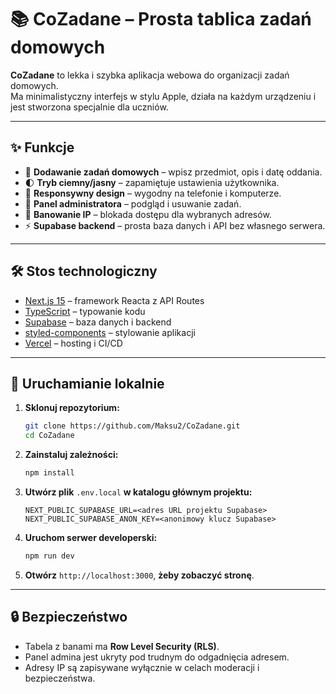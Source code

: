 # 📚 CoZadane – Prosta tablica zadań domowych

**CoZadane** to lekka i szybka aplikacja webowa do organizacji zadań domowych.  
Ma minimalistyczny interfejs w stylu Apple, działa na każdym urządzeniu i jest stworzona specjalnie dla uczniów.  

---

## ✨ Funkcje
- 📝 **Dodawanie zadań domowych** – wpisz przedmiot, opis i datę oddania.  
- 🌓 **Tryb ciemny/jasny** – zapamiętuje ustawienia użytkownika.  
- 📱 **Responsywny design** – wygodny na telefonie i komputerze.  
- 🔐 **Panel administratora** – podgląd i usuwanie zadań.  
- 🚫 **Banowanie IP** – blokada dostępu dla wybranych adresów.  
- ⚡ **Supabase backend** – prosta baza danych i API bez własnego serwera.  

---

## 🛠️ Stos technologiczny
- [Next.js 15](https://nextjs.org/) – framework Reacta z API Routes  
- [TypeScript](https://www.typescriptlang.org/) – typowanie kodu  
- [Supabase](https://supabase.com/) – baza danych i backend  
- [styled-components](https://styled-components.com/) – stylowanie aplikacji  
- [Vercel](https://vercel.com/) – hosting i CI/CD  

---

## 🚀 Uruchamianie lokalnie

1. **Sklonuj repozytorium:**
   ```bash
   git clone https://github.com/Maksu2/CoZadane.git
   cd CoZadane
   
2.	**Zainstaluj zależności:**
    ```bash
    npm install
    
3. **Utwórz plik** `.env.local` **w katalogu głównym projektu:**
    ```env
    NEXT_PUBLIC_SUPABASE_URL=<adres URL projektu Supabase>
    NEXT_PUBLIC_SUPABASE_ANON_KEY=<anonimowy klucz Supabase>
4. **Uruchom serwer developerski:**
   ```bash
   npm run dev
5.	**Otwórz** `http://localhost:3000`, **żeby zobaczyć stronę**.

---

## 🔒 Bezpieczeństwo

* Tabela z banami ma **Row Level Security (RLS)**.
* Panel admina jest ukryty pod trudnym do odgadnięcia adresem.
* Adresy IP są zapisywane wyłącznie w celach moderacji i bezpieczeństwa.




   





